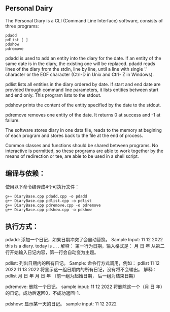 ## Personal Dairy
The Personal Diary is a CLI (Command Line Interface) software, consists of three programs:

	pdadd 
	pdlist [ ]
	pdshow 
	pdremove 

pdadd is used to add an entity into the diary for the date. If an entity of the same date is in the diary, the existing one will be replaced. pdadd reads lines of the diary from the stdin, line by line, until a line with single '.' character or the EOF character (Ctrl-D in Unix and Ctrl- Z in Windows).

pdlist lists all entities in the diary ordered by date. If start and end date are provided through command line parameters, it lists entities between start and end only. This program lists to the stdout.

pdshow prints the content of the entity specified by the date to the stdout. 

pdremove removes one entity of the date. It returns 0 at success and -1 at failure.

The software stores diary in one data file, reads to the memory at begining of each program and stores back to the file at the end of process.

Common classes and functions should be shared between programs. No interactive is permitted, so these programs are able to work together by the means of redirection or tee, are able to be used in a shell script.

## 编译与依赖：
使用以下命令编译成4个可执行文件：

	g++ DiaryBase.cpp pdadd.cpp -o pdadd
	g++ DiaryBase.cpp pdlist.cpp -o pdlist
	g++ DiaryBase.cpp pdremove.cpp -o pdremove
	g++ DiaryBase.cpp pdshow.cpp -o pdshow


## 执行方式：
pdadd:
	添加一个日记，如果日期冲突了会自动替换。
	Sample Input:
		11 12 2022
		this is a diary.
		today is ...
		.
	解释：
		第一行为日期，输入格式是： 月 日 年
		从第二行开始输入日记内容，第一行会自动变为主题。

pdlist:
	列出日期内的所有日记。
	Sample:
		命令行方式调用，例如：
			pdlist 11 12 2022 11 13 2022
		将显示这一组日期内的所有日记，没有将不会输出。
		解释：
			pdlist 月 日 年 月 日 年 
			（前一组为起始日期， 后一组为结束日期）

pdremove:
	删除一个日记。
	sample input:
		11 12 2022
	将删除这一个（月 日 年）的日记，成功后返回0，不成功返回-1.

pdshow:
	显示某一天的日记。
	sample input:
		11 12 2022